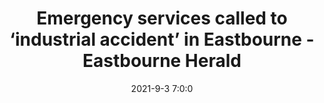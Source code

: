---
"title": "Emergency services called to ‘industrial accident’ in Eastbourne - Eastbourne Herald"
"date": "2021-9-3 7:0:0"
"feed_name": "GOOGLENEWSINDUSTRIAL"
"feed_website": "https://news.google.com/search?q=industrial%2Bincident&hl=en-US&gl=US&ceid=US:en"
"feed_rss": "https://news.google.com/rss/search?q=industrial%2Bincident&hl=en-US&gl=US&ceid=US:en"
"link": "https://www.eastbourneherald.co.uk/news/emergency-services-called-to-industrial-accident-in-eastbourne-3370198"
"file": "_posts/2021-1-1-dc4811048668283b721d6bfc473aa2d2ef2a08d6.md"
"accident": "0"
"drilling": "0"
"dead": "0"
"injured": "0"
---